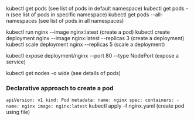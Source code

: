 kubectl get pods (see list of pods in default namespace)
kubectl get pods -n <namespace-name> (see list of pods in specific namespace)
kubectl get pods --all-namespaces (see list of pods in all namespaces)


kubectl run nginx --image nginx:latest (create a pod)
kubectl create deployment nginx --image nginx:latest --replicas 3 (create a deployment)
kubectl scale deployment nginx --replicas 5 (scale a deployment)

kubectl expose deployment/nginx --port 80 --type NodePort (expose a service)

kubectl get nodes -o wide (see details of pods)

### Declarative approach to create a pod

`
apiVersion: v1
kind: Pod
metadata:
  name: nginx
spec:
  containers:
	- name: nginx
	  image: nginx:latest
`
kubectl apply -f nginx.yaml (create pod using file)
